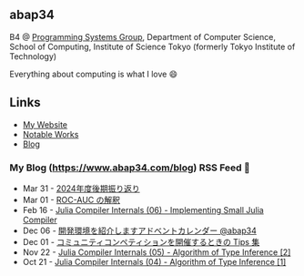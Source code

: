 ## abap34

B4 @ [Programming Systems Group](https://www.psg.c.titech.ac.jp/), Department of Computer Science, School of Computing, Institute of Science Tokyo (formerly Tokyo Institute of Technology)

Everything about computing is what I love :smile:

## Links

- [My Website](https://www.abap34.com)
- [Notable Works](https://www.abap34.com/works)
- [Blog](https://www.abap34.com/blog)
 

### My Blog (https://www.abap34.com/blog) RSS Feed 📝 

<!-- feed start -->
- Mar 31 - [2024年度後期振り返り](https://abap34.com/posts/hurikaeri_2024_1.html)
- Mar 01 - [ROC-AUC の解釈](https://abap34.com/posts/auc.html)
- Feb 16 - [Julia Compiler Internals (06) - Implementing Small Julia Compiler](https://abap34.com/posts/jci_06.html)
- Dec 06 - [開発環境を紹介しますアドベントカレンダー @abap34](https://abap34.com/posts/devenv_advent.html)
- Dec 01 - [コミュニティコンペティションを開催するときの Tips 集](https://abap34.com/posts/community_competetion_tips.html)
- Nov 22 - [Julia Compiler Internals (05) - Algorithm of Type Inference [2]](https://abap34.com/posts/jci_05.html)
- Oct 21 - [Julia Compiler Internals (04) - Algorithm of Type Inference [1]](https://abap34.com/posts/jci_04.html)
<!-- feed end -->
